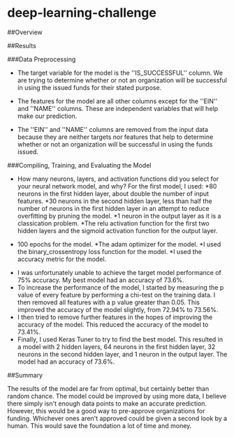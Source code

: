 # deep-learning-challenge
##Overview

##Results

###Data Preprocessing

- The target variable for the model is the ''IS_SUCCESSFUL'' column. We are trying to determine whether or not
an organization will be successful in using the issued funds for their stated purpose. 

- The features for the model are all other columns except for the ''EIN'' and ''NAME'' columns. These are independent variables that will help make our prediction. 

- The ''EIN'' and ''NAME'' columns are removed from the input data because they are neither targets nor features that help to determine whether or not an organization will be successful in using the funds issued.


###Compiling, Training, and Evaluating the Model

- How many neurons, layers, and activation functions did you select for your neural network model, and why?
For the first model, I used:
 *80 neurons in the first hidden layer, about double the number of input features.
 *30 neurons in the second hidden layer, less than half the number of neurons in the first hidden layer in an 
    attempt to reduce overfitting by pruning the model.
 *1 neuron in the output layer as it is a classication problem. 
 *The relu activation function for the first two hidden layers and the sigmoid activation function for the output layer. 
 * 100 epochs for the model. 
 *The adam optimizer for the model. 
 *I used the binary_crossentropy loss function for the model. 
 *I used the accuracy metric for the model.
- I was unfortunately unable to achieve the target model performance of 75% accuracy. My best model had an accuracy of 73.6%.
- To increase the performance of the model, I started by measuring the p value of every feature by performing a chi-test on the training data. I then removed all features with a p value greater than 0.05. This improved the accuracy of the model slightly, from 72.94% to 73.56%. 
- I then tried to remove further features in the hopes of improving the accuracy of the model. This reduced the accuracy of the model to 73.41%. 
- Finally, I used Keras Tuner to try to find the best model. This resulted in a model with 2 hidden layers, 64 neurons in the first hidden layer, 32 neurons in the second hidden layer, and 1 neuron in the output layer. The model had an accuracy of 73.6%.


##Summary

The results of the model are far from optimal, but certainly better than random chance. The model could be improved by using more data, I believe there simply isn't enough data points to make an accurate prediction. However, this would be a good way to pre-approve organizations for funding. Whichever ones aren't approved could be given a second look by a human. This would save the foundation a lot of time and money.